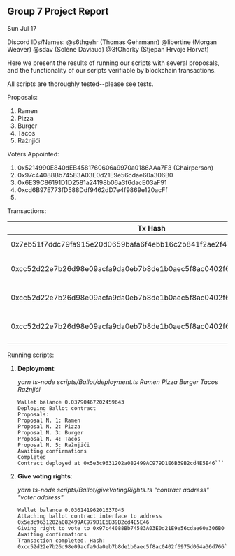 ## Group 7 Project Report

Sun Jul 17

Discord IDs/Names: @s6thgehr (Thomas Gehrmann) @libertine (Morgan Weaver) @sdav (Solène Daviaud) @3fOhorky (Stjepan Hrvoje Horvat)

Here we present the results of running our scripts with several proposals, and the functionality of our scripts verifiable by blockchain transactions.

All scripts are thoroughly tested--please see tests.

Proposals:

1. Ramen
2. Pizza
3. Burger
4. Tacos
5. Ražnjići

Voters Appointed:

1. 0x5214990E840dEB4581760606a9970a0186AAa7F3 (Chairperson)
2. 0x97c44088Bb74583A03E0d21E9e56cdae60a306B0
3. 0x6E39C86191D1D2581a24198b06a3f6dacE03aF91
4. 0xcd6B97E773fD588Ddf9462dD7e4f9869e120acFf
5.

Transactions:

| Tx Hash                                                            | From                                       | To  | Action            | Notes             |
| ------------------------------------------------------------------ | ------------------------------------------ | --- | ----------------- | ----------------- |
| 0x7eb51f7ddc79fa915e20d0659bafa6f4ebb16c2b841f2ae2f479c2ae39dc3ec3 | 0x5214990E840dEB4581760606a9970a0186AAa7F3 |     | run deployment.ts | Contract Creation |
|0xcc52d22e7b26d98e09acfa9da0eb7b8de1b0aec5f8ac0402f6975d064a36d766|0x5214990E840dEB4581760606a9970a0186AAa7F3|0x97c44088Bb74583A03E0d21E9e56cdae60a306B0|run giveVotingRights.ts|Giving voting rights|
|0xcc52d22e7b26d98e09acfa9da0eb7b8de1b0aec5f8ac0402f6975d064a36d766|0x5214990E840dEB4581760606a9970a0186AAa7F3|0x6E39C86191D1D2581a24198b06a3f6dacE03aF91|run giveVotingRights.ts|Giving voting rights|
|0xcc52d22e7b26d98e09acfa9da0eb7b8de1b0aec5f8ac0402f6975d064a36d766|0x5214990E840dEB4581760606a9970a0186AAa7F3|0xcd6B97E773fD588Ddf9462dD7e4f9869e120acFf|run giveVotingRights.ts|Giving voting rights|
|                                                                    |                                            |     |                   |                   |

Running scripts:

1. **Deployment**:

   *yarn ts-node scripts/Ballot/deployment.ts Ramen Pizza Burger Tacos Ražnjići*
   
   ```Console log:
   Wallet balance 0.03790467202459643
   Deploying Ballot contract
   Proposals:
   Proposal N. 1: Ramen
   Proposal N. 2: Pizza
   Proposal N. 3: Burger
   Proposal N. 4: Tacos
   Proposal N. 5: Ražnjići
   Awaiting confirmations
   Completed
   Contract deployed at 0x5e3c9631202a082499AC979D1E6B39B2cd4E5E46```

2. **Give voting rights**:

   *yarn ts-node scripts/Ballot/giveVotingRights.ts "contract address" "voter address"*
   
   ```Console log:
   Wallet balance 0.03614196201637045
   Attaching ballot contract interface to address 0x5e3c9631202a082499AC979D1E6B39B2cd4E5E46
   Giving right to vote to 0x97c44088Bb74583A03E0d21E9e56cdae60a306B0
   Awaiting confirmations
   Transaction completed. Hash: 0xcc52d22e7b26d98e09acfa9da0eb7b8de1b0aec5f8ac0402f6975d064a36d766```


